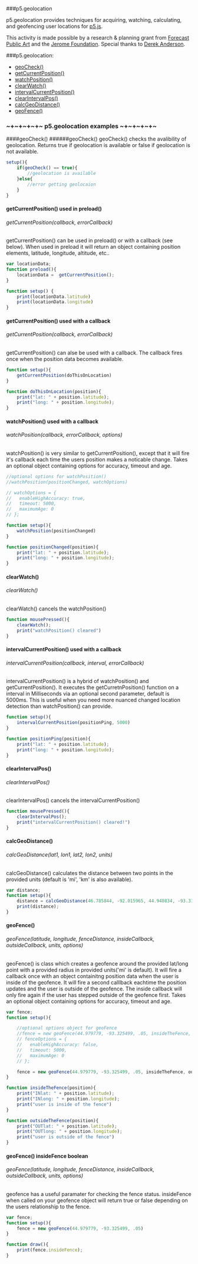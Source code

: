 ###p5.geolocation

p5.geolocation provides techniques for acquiring, watching, calculating, and geofencing user locations for [p5.js](http://p5js.org/). 

This activity is made possible by a research & planning grant from [Forecast Public Art](http://forecastpublicart.org/) and the [Jerome Foundation](http://www.jeromefdn.org/). Special thanks to [Derek Anderson](http://mediaupstream.com/).

###p5.geolocation:
+ [geoCheck()](#geocheck)
+ [getCurrentPosition()](#getcurrentposition-used-in-preload)
+ [watchPosition()](#watchposition-used-with-a-callback)
+ [clearWatch()](#clearwatch)
+ [intervalCurrentPosition()](#intervalcurrentposition-used-with-a-callback)
+ [clearIntervalPos()](#clearintervalpos)
+ [calcGeoDistance()](#calcgeodistance)
+ [geoFence()](#geofence)

### ~+~+~+~+~ p5.geolocation examples ~+~+~+~+~ 

####geoCheck()
######geoCheck()
geoCheck() checks the avalibility of geolocation. Returns true if geolocation is available or false if geolocation is not available.
```javascript
setup(){
	if(geoCheck() == true){
		//geolocation is available
	}else{
		//error getting geolocaion
	}
}
```

#### getCurrentPosition() used in preload()
###### getCurrentPosition(callback, errorCallback)
getCurrentPosition() can be used in preload() or with a callback (see below). When used in preload it will return an object containing position elements, latitude, longitude, altitude, etc..
```javascript
var locationData;
function preload(){
    locationData =  getCurrentPosition();
}

function setup() {
    print(locationData.latitude)
    print(locationData.longitude)
}
```

#### getCurrentPosition() used with a callback
###### getCurrentPosition(callback, errorCallback)
getCurrentPosition() can alse be used with a callback. The callback fires once when the position data becomes available.
```javascript
function setup(){
    getCurrentPosition(doThisOnLocation)
}

function doThisOnLocation(position){
    print("lat: " + position.latitude);
    print("long: " + position.longitude);
}
```

#### watchPosition() used with a callback
###### watchPosition(callback, errorCallback, options)
watchPosition() is very similar to getCurrentPosition(), except that it will fire it's callback each time the users position makes a noticable change. Takes an optional object containing options for accuracy, timeout and age.
```javascript
//optional options for watchPosition()
//watchPosition(positionChanged, watchOptions)

// watchOptions = {
//   enableHighAccuracy: true,
//   timeout: 5000,
//   maximumAge: 0
// };

function setup(){
    watchPosition(positionChanged)
}

function positionChanged(position){
    print("lat: " + position.latitude);
    print("long: " + position.longitude);
}
```

#### clearWatch() 
###### clearWatch() 
clearWatch() cancels the watchPosition()
```javascript
function mousePressed(){
	clearWatch();
	print("watchPosition() cleared")
}
```

#### intervalCurrentPosition() used with a callback
###### intervalCurrentPosition(callback, interval,  errorCallback)
intervalCurrentPosition() is a hybrid of watchPosition() and getCurrentPosition(). It executes the getCurretnPosition() function on a interval in Milliseconds via an optional second parameter, default is 5000ms. This is useful when you need more nuanced changed location detection than watchPosition() can provide.
```javascript
function setup(){
    intervalCurrentPosition(positionPing, 5000)
}

function positionPing(position){
    print("lat: " + position.latitude);
    print("long: " + position.longitude);
}
```
#### clearIntervalPos() 
###### clearIntervalPos() 
clearIntervalPos() cancels the intervalCurrentPosition()
```javascript
function mousePressed(){
	clearIntervalPos();
	print("intervalCurrentPosition() cleared!")
}
```
#### calcGeoDistance()
###### calcGeoDistance(lat1, lon1, lat2, lon2, units)
calcGeoDistance() calculates the distance between two points in the provided units (default is 'mi', 'km' is also available). 
```javascript
var distance;
function setup(){
	distance = calcGeoDistance(46.785844, -92.015965, 44.940834, -93.311287, 'mi')
	print(distance);
}
```
#### geoFence()
###### geoFence(latitude, longitude, fenceDistance, insideCallback, outsideCallback, units, options)
geoFence() is class which creates a geofence around the provided lat/long point with a provided radius in provided units('mi' is default). It will fire a callback once with an object containitng position data when the user is inside of the geofence. It will fire a second calllback eachtime the position updates and the user is outside of the geofence. The inside callback will only fire again if the user has stepped outside of the geofence first. Takes an optional object containing options for accuracy, timeout and age.
```javascript
var fence;
function setup(){

	//optional options object for geoFence
	//fence = new geoFence(44.979779, -93.325499, .05, insideTheFence, 'mi', fenceOptions)
    // fenceOptions = {
    //   enableHighAccuracy: false,
    //   timeout: 5000,
    //   maximumAge: 0
    // };

    fence = new geoFence(44.979779, -93.325499, .05, insideTheFence, outsideTheFence, 'mi')
}

function insideTheFence(position){
    print("INlat: " + position.latitude);
    print("INlong: " + position.longitude);
    print("user is inside of the fence")
}

function outsideTheFence(position){
    print("OUTlat: " + position.latitude);
    print("OUTlong: " + position.longitude);
    print("user is outside of the fence")
}
```
#### geoFence() insideFence boolean
###### geoFence(latitude, longitude, fenceDistance, insideCallback, outsideCallback, units, options)
geofence has a useful paramater for checking the fence status. insideFence when called on your geofence object will return true or false depending on the users relationship to the fence. 
```javascript
var fence;
function setup(){
 	fence = new geoFence(44.979779, -93.325499, .05)
}

function draw(){
	print(fence.insideFence);
}
```
